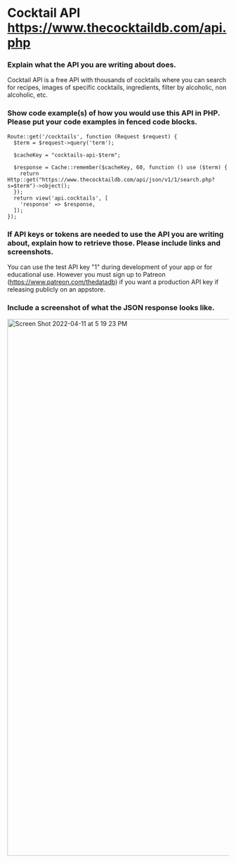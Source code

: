 # Cocktail API https://www.thecocktaildb.com/api.php

### Explain what the API you are writing about does.
Cocktail API is a free API with thousands of cocktails where you can search for recipes, images of specific cocktails, ingredients, filter by alcoholic, non alcoholic, etc. 

### Show code example(s) of how you would use this API in PHP. Please put your code examples in fenced code blocks.
```
Route::get('/cocktails', function (Request $request) {
  $term = $request->query('term');

  $cacheKey = "cocktails-api-$term";

  $response = Cache::remember($cacheKey, 60, function () use ($term) {
    return Http::get("https://www.thecocktaildb.com/api/json/v1/1/search.php?s=$term")->object();
  });
  return view('api.cocktails', [
    'response' => $response,
  ]);
});
```

### If API keys or tokens are needed to use the API you are writing about, explain how to retrieve those. Please include links and screenshots.
You can use the test API key "1" during development of your app or for educational use. However you must sign up to Patreon (https://www.patreon.com/thedatadb) if you want a production API key if releasing publicly on an appstore.

### Include a screenshot of what the JSON response looks like.
<img width="1222" alt="Screen Shot 2022-04-11 at 5 19 23 PM" src="https://user-images.githubusercontent.com/54862910/162853762-0bb321d5-dee5-407d-aa28-b3f3103ee1df.png">
